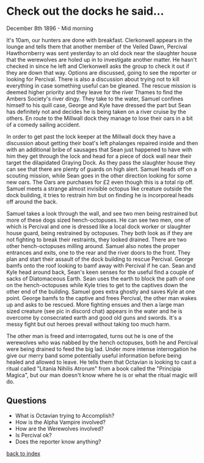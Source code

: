 # Check out the docks he said...

December 8th 1896 - Mid morning

It's 10am, our hunters are done with breakfast. Clerkonwell appears in the lounge and tells them that another member of the Veiled Dawn, Percival Hawthornberry was sent yesterday to an old dock near the slaughter house that the werewolves are holed up in to investigate another matter. He hasn't checked in since he left and Clerkonwell asks the group to check it out if they are down that way. Options are discussed, going to see the reporter or looking for Percival. There is also a discussion about trying not to kill everything in case something useful can be gleaned. The rescue mission is deemed higher priority and they leave for the river Thames to find the Ambers Society's river dingy. They take to the water, Samuel confines himself to his quill case, George and Kyle have dressed the part but Sean has definitely not and decides he is being taken on a river cruise by the others. En route to the Millwall dock they manage to lose their oars in a bit of a comedy sailing accident.

In order to get past the lock keeper at the Millwall dock they have a discussion about getting their boat's left phalanges repaired inside and then with an additional bribe of sausages that Sean just happened to have with him they get through the lock and head for a piece of dock wall near their target the dilapidated Graying Dock. As they pass the slaughter house they can see that there are plenty of guards on high alert. Samuel heads off on a scouting mission, while Sean goes in the other direction looking for some new oars. The Oars are purchases for £2 even though this is a total rip off. Samuel meets a strange almost invisible octopus like creature outside the dock building, it tries to restrain him but on finding he is incorporeal heads off around the back. 

Samuel takes a look through the wall, and see two men being restrained but more of these dogs sized hench-octopuses. He can see two men, one of which is Percival and one is dressed like a local dock worker or slaughter house guard, being restrained by octopuses. They both look as if they are not fighting to break their restraints, they looked drained. There are two other hench-octopuses milling around. Samuel also notes the proper entrances and exits, one to the rear and the river doors to the front. They plan and start their assault of the dock building to rescue Percival. George bamfs onto the roof looking to bamf away with Percival if he can. Sean and Kyle head around back, Sean's keen senses for the useful find a couple of sacks of Diatomaceous Earth. Sean uses the earth to block the path of one on the hench-octopuses while Kyle tries to get to the captives down the other end of the building. Samuel goes extra ghostly and saves Kyle at one point. George bamfs to the captive and frees Percival, the other man wakes up and asks to be rescued. More fighting ensues and then a large man sized creature (see pic in discord chat) appears in the water and he is overcome by consecrated earth and good old guns and swords. It's a messy fight but out heroes prevail without taking too much harm.

The other man is freed and interrogated, turns out he is one of the werewolves who was nabbed by the hench octopuses, both he and Percival were being drained to feed the big lad. Under more intense interrogation he give our merry band some potentially useful information before being healed and allowed to leave. He tells them that Octavian is looking to cast a ritual called "Litania Nihilis Atrorum" from a book called the "Principia Magica", but our man doesn't know where he is or what the ritual magic will do.

## Questions
* What is Octavian trying to Accomplish?  
* How is the Alpha Vampire involved?  
* How are the Werewolves involved?  
* Is Percival ok?  
* Does the reporter know anything?  

[back to index](index)
